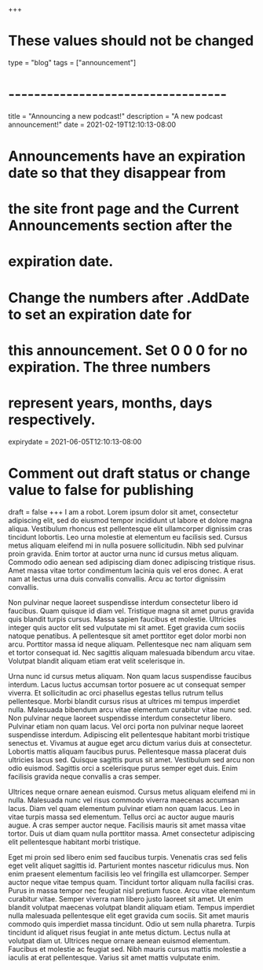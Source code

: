 +++
# These values should not be changed
type = "blog"
tags = ["announcement"]
# ----------------------------------

title = "Announcing a new podcast!"
description = "A new podcast announcement!"
date = 2021-02-19T12:10:13-08:00

# Announcements have an expiration date so that they disappear from
# the site front page and the Current Announcements section after the
# expiration date.
# Change the numbers after .AddDate to set an expiration date for
# this announcement. Set 0 0 0 for no expiration. The three numbers
# represent years, months, days respectively.
expirydate = 2021-06-05T12:10:13-08:00

# Comment out draft status or change value to false for publishing
draft = false
+++
I am a robot. Lorem ipsum dolor sit amet, consectetur adipiscing elit, sed do eiusmod tempor incididunt ut labore et dolore magna aliqua. Vestibulum rhoncus est pellentesque elit ullamcorper dignissim cras tincidunt lobortis. Leo urna molestie at elementum eu facilisis sed. Cursus metus aliquam eleifend mi in nulla posuere sollicitudin. Nibh sed pulvinar proin gravida. Enim tortor at auctor urna nunc id cursus metus aliquam. Commodo odio aenean sed adipiscing diam donec adipiscing tristique risus. Amet massa vitae tortor condimentum lacinia quis vel eros donec. A erat nam at lectus urna duis convallis convallis. Arcu ac tortor dignissim convallis.

Non pulvinar neque laoreet suspendisse interdum consectetur libero id faucibus. Quam quisque id diam vel. Tristique magna sit amet purus gravida quis blandit turpis cursus. Massa sapien faucibus et molestie. Ultricies integer quis auctor elit sed vulputate mi sit amet. Eget gravida cum sociis natoque penatibus. A pellentesque sit amet porttitor eget dolor morbi non arcu. Porttitor massa id neque aliquam. Pellentesque nec nam aliquam sem et tortor consequat id. Nec sagittis aliquam malesuada bibendum arcu vitae. Volutpat blandit aliquam etiam erat velit scelerisque in.

Urna nunc id cursus metus aliquam. Non quam lacus suspendisse faucibus interdum. Lacus luctus accumsan tortor posuere ac ut consequat semper viverra. Et sollicitudin ac orci phasellus egestas tellus rutrum tellus pellentesque. Morbi blandit cursus risus at ultrices mi tempus imperdiet nulla. Malesuada bibendum arcu vitae elementum curabitur vitae nunc sed. Non pulvinar neque laoreet suspendisse interdum consectetur libero. Pulvinar etiam non quam lacus. Vel orci porta non pulvinar neque laoreet suspendisse interdum. Adipiscing elit pellentesque habitant morbi tristique senectus et. Vivamus at augue eget arcu dictum varius duis at consectetur. Lobortis mattis aliquam faucibus purus. Pellentesque massa placerat duis ultricies lacus sed. Quisque sagittis purus sit amet. Vestibulum sed arcu non odio euismod. Sagittis orci a scelerisque purus semper eget duis. Enim facilisis gravida neque convallis a cras semper.

Ultrices neque ornare aenean euismod. Cursus metus aliquam eleifend mi in nulla. Malesuada nunc vel risus commodo viverra maecenas accumsan lacus. Diam vel quam elementum pulvinar etiam non quam lacus. Leo in vitae turpis massa sed elementum. Tellus orci ac auctor augue mauris augue. A cras semper auctor neque. Facilisis mauris sit amet massa vitae tortor. Duis ut diam quam nulla porttitor massa. Amet consectetur adipiscing elit pellentesque habitant morbi tristique.

Eget mi proin sed libero enim sed faucibus turpis. Venenatis cras sed felis eget velit aliquet sagittis id. Parturient montes nascetur ridiculus mus. Non enim praesent elementum facilisis leo vel fringilla est ullamcorper. Semper auctor neque vitae tempus quam. Tincidunt tortor aliquam nulla facilisi cras. Purus in massa tempor nec feugiat nisl pretium fusce. Arcu vitae elementum curabitur vitae. Semper viverra nam libero justo laoreet sit amet. Ut enim blandit volutpat maecenas volutpat blandit aliquam etiam. Tempus imperdiet nulla malesuada pellentesque elit eget gravida cum sociis. Sit amet mauris commodo quis imperdiet massa tincidunt. Odio ut sem nulla pharetra. Turpis tincidunt id aliquet risus feugiat in ante metus dictum. Lectus nulla at volutpat diam ut. Ultrices neque ornare aenean euismod elementum. Faucibus et molestie ac feugiat sed. Nibh mauris cursus mattis molestie a iaculis at erat pellentesque. Varius sit amet mattis vulputate enim.